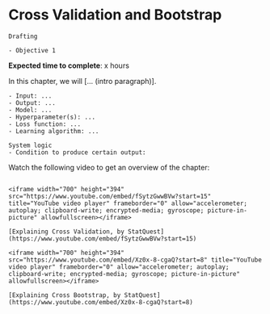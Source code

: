 # Cross Validation and Bootstrap

<!-- Capitalise initials. As compact as possible, prefer ONE line. -->
<!-- We use **UK** English spelling. -->
<!-- File names should be all lowercase, with words separated by hyphens (-), and no spaces.  Each chapter must include an "overview.md" and "quiz-sum-ref.md"-->

```{admonition} Status
Drafting
```

```{admonition} Objectives
- Objective 1
```

**Expected time to complete**: x hours

In this chapter, we will [... (intro paragraph)].

```{admonition} Ingredients
- Input: ...
- Output: ...
- Model: ...
- Hyperparameter(s): ...
- Loss function: ...
- Learning algorithm: ...
```

```{admonition} Transparency
System logic
- Condition to produce certain output:
```

Watch the following video to get an overview of the chapter:

```{admonition} Video

<iframe width="700" height="394" src="https://www.youtube.com/embed/fSytzGwwBVw?start=15" title="YouTube video player" frameborder="0" allow="accelerometer; autoplay; clipboard-write; encrypted-media; gyroscope; picture-in-picture" allowfullscreen></iframe>

[Explaining Cross Validation, by StatQuest](https://www.youtube.com/embed/fSytzGwwBVw?start=15)

<iframe width="700" height="394" src="https://www.youtube.com/embed/Xz0x-8-cgaQ?start=8" title="YouTube video player" frameborder="0" allow="accelerometer; autoplay; clipboard-write; encrypted-media; gyroscope; picture-in-picture" allowfullscreen></iframe>

[Explaining Cross Bootstrap, by StatQuest](https://www.youtube.com/embed/Xz0x-8-cgaQ?start=8)

```

<!-- - What input to produce certain output:
- How to produce certain output: -->
